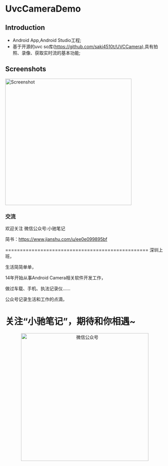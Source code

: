 UvcCameraDemo
===================================
 
Introduction
------------
* Android App,Android Studio工程;
* 基于开源的uvc so库(https://github.com/saki4510t/UVCCamera),具有拍照、录像、获取实时流的基本功能;

Screenshots
-------------

<img src="screenshots/main.png" height="400" alt="Screenshot"/> 


### 交流

欢迎关注 微信公众号:小驰笔记

简书：https://www.jianshu.com/u/ee0e099895bf

=================================================
深圳上班，

生活简简单单，

14年开始从事Android Camera相关软件开发工作，

做过车载、手机、执法记录仪......

公众号记录生活和工作的点滴，

关注“小驰笔记”，期待和你相遇~
=================================================

<div align="center">
    <img src="./images/dev_wechat.png" widht="809px" height="404px" alt="微信公众号"/>
</div>




